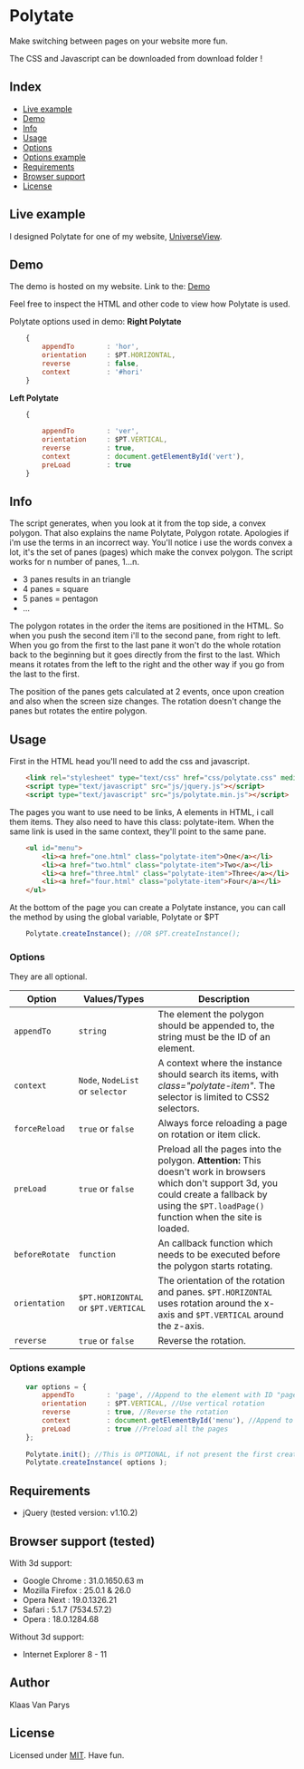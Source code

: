 # Polytate

Make switching between pages on your website more fun.

The CSS and Javascript can be downloaded from download folder !

## Index
- [Live example][link0]
- [Demo][link1]
- [Info][link2]
- [Usage][link3]
- [Options][link4]
- [Options example][link5]
- [Requirements][link6]
- [Browser support][link7]
- [License][link8]

## Live example

I designed Polytate for one of my website, [UniverseView](http://universeview.be).

## Demo

The demo is hosted on my website.
Link to the: [Demo][demo]

Feel free to inspect the HTML and other code to view how Polytate is used.

Polytate options used in demo:
**Right Polytate**
```javascript
	{
		appendTo		: 'hor',
		orientation		: $PT.HORIZONTAL,
		reverse			: false,
		context			: '#hori'
	}
```
**Left Polytate**
```javascript
	{
			
		appendTo		: 'ver',
		orientation		: $PT.VERTICAL,
		reverse			: true,
		context			: document.getElementById('vert'),
		preLoad			: true
	}
```

## Info

The script generates, when you look at it from the top side, a convex polygon.
That also explains the name Polytate, Polygon rotate. Apologies if i'm use the terms in an incorrect way.
You'll notice i use the words convex a lot, it's the set of panes (pages) which make the convex polygon.
The script works for n number of panes, 1...n.
  - 3 panes results in an triangle 
  - 4 panes = square
  - 5 panes = pentagon
  - ...

The polygon rotates in the order the items are positioned in the HTML. So when you push the second item i'll to the second pane, from right to left.
When you go from the first to the last pane it won't do the whole rotation back to the beginning but it goes directly from the first to the last.
Which means it rotates from the left to the right and the other way if you go from the last to the first.

The position of the panes gets calculated at 2 events, once upon creation and also when the screen size changes.
The rotation doesn't change the panes but rotates the entire polygon.

## Usage

First in the HTML head you'll need to add the css and javascript.
```html
	<link rel="stylesheet" type="text/css" href="css/polytate.css" media="screen" />
	<script type="text/javascript" src="js/jquery.js"></script>
	<script type="text/javascript" src="js/polytate.min.js"></script>
```
The pages you want to use need to be links, A elements in HTML, i call them items. They also need to have this class: polytate-item. When the same link is used in the same context, they'll point to the same pane.
```html
	<ul id="menu">
		<li><a href="one.html" class="polytate-item">One</a></li>
		<li><a href="two.html" class="polytate-item">Two</a></li>
		<li><a href="three.html" class="polytate-item">Three</a></li>
		<li><a href="four.html" class="polytate-item">Four</a></li>
	</ul>
```
At the bottom of the page you can create a Polytate instance, you can call the method by using the global variable, Polytate or $PT
```javascript
	Polytate.createInstance(); //OR $PT.createInstance();
```

### Options
 They are all optional.

| Option      	| Values/Types        | Description                                                                                                        |
| ------------- | ------------------- | ------------------------------------------------------------------------------------------------------------------ |
| `appendTo`    | `string`   		  | The element the polygon should be appended to, the string must be the ID of an element. |
| `context` 	| `Node`, `NodeList` or `selector`   | A context where the instance should search its items, with *class="polytate-item"*. The selector is limited to CSS2 selectors. |
| `forceReload`    | `true` or `false`   | Always force reloading a page on rotation or item click. |
| `preLoad`    | `true` or `false`   | Preload all the pages into the polygon. **Attention:** This doesn't work in browsers which don't support 3d, you could create a fallback by using the `$PT.loadPage()` function when the site is loaded. |
| `beforeRotate`     | `function` | An callback function which needs to be executed before the polygon starts rotating. |
| `orientation`     | `$PT.HORIZONTAL` or `$PT.VERTICAL` | The orientation of the rotation and panes. `$PT.HORIZONTAL` uses rotation around the x-axis and `$PT.VERTICAL` around the z-axis. |
| `reverse`    | `true` or `false`           | Reverse the rotation. |

### Options example
```javascript
	var options = {
		appendTo		: 'page', //Append to the element with ID "page"
		orientation		: $PT.VERTICAL, //Use vertical rotation
		reverse			: true, //Reverse the rotation
		context			: document.getElementById('menu'), //Append to the element with ID "menu"
		preLoad			: true //Preload all the pages
	};
			
	Polytate.init(); //This is OPTIONAL, if not present the first creation will handle the initialization
	Polytate.createInstance( options );
```

## Requirements
  - jQuery (tested version: v1.10.2)
	
## Browser support (tested)

With 3d support:
  - Google Chrome : 31.0.1650.63 m
  - Mozilla Firefox : 25.0.1 & 26.0
  - Opera Next : 19.0.1326.21
  - Safari : 5.1.7 (7534.57.2)
  - Opera : 18.0.1284.68

Without 3d support:
  - Internet Explorer 8 - 11

## Author

Klaas Van Parys

## License

Licensed under [MIT][mit]. Have fun.

[mit]: http://www.opensource.org/licenses/mit-license.php
[demo]: http://polytate.warsaalk.be/
[jquery]: http://jquery.com/
[link0]: https://github.com/Warsaalk/Polytate#live-example
[link1]: https://github.com/Warsaalk/Polytate#demo
[link2]: https://github.com/Warsaalk/Polytate#info
[link3]: https://github.com/Warsaalk/Polytate#usage
[link4]: https://github.com/Warsaalk/Polytate#options
[link5]: https://github.com/Warsaalk/Polytate#options-example
[link6]: https://github.com/Warsaalk/Polytate#requirements
[link7]: https://github.com/Warsaalk/Polytate#browser-support-tested
[link8]: https://github.com/Warsaalk/Polytate#license
